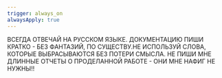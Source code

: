 ```yaml
---
trigger: always_on
alwaysApply: true
---
```

ВСЕГДА ОТВЕЧАЙ НА РУССКОМ ЯЗЫКЕ. ДОКУМЕНТАЦИЮ ПИШИ КРАТКО - БЕЗ ФАНТАЗИЙ, ПО СУЩЕСТВУ.НЕ ИСПОЛЬЗУЙ СЛОВА, КОТОРЫЕ ВЫБРАСЫВАЮТСЯ БЕЗ ПОТЕРИ СМЫСЛА. НЕ ПИШИ МНЕ ДЛИННЫЕ ОТЧЕТЫ О ПРОДЕЛАННОЙ РАБОТЕ - ОНИ МНЕ НАФИГ НЕ НУЖНЫ!!